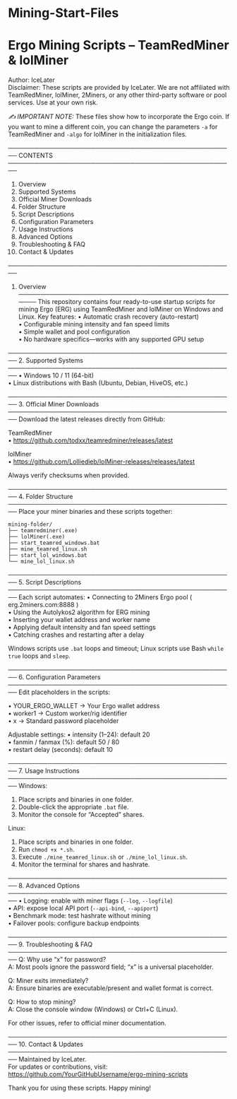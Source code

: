 # Mining-Start-Files

Ergo Mining Scripts – TeamRedMiner & lolMiner
=============================================

Author: IceLater  
Disclaimer: These scripts are provided by IceLater. We are not affiliated with TeamRedMiner, lolMiner, 2Miners, or any other third-party software or pool services. Use at your own risk.

*✍️ IMPORTANT NOTE:* These files show how to incorporate the Ergo coin. If you want to mine a different coin, you can change the parameters `-a` for TeamRedMiner and `-algo` for lolMiner in the initialization files.

────────────────────────────────────────────────────
CONTENTS
────────────────────────────────────────────────────
1. Overview  
2. Supported Systems  
3. Official Miner Downloads  
4. Folder Structure  
5. Script Descriptions  
6. Configuration Parameters  
7. Usage Instructions  
8. Advanced Options  
9. Troubleshooting & FAQ  
10. Contact & Updates

────────────────────────────────────────────────────
1. Overview
────────────────────────────────────────────────────
This repository contains four ready-to-use startup scripts for mining Ergo (ERG) using TeamRedMiner and lolMiner on Windows and Linux. Key features:
  • Automatic crash recovery (auto-restart)  
  • Configurable mining intensity and fan speed limits  
  • Simple wallet and pool configuration  
  • No hardware specifics—works with any supported GPU setup

────────────────────────────────────────────────────
2. Supported Systems
────────────────────────────────────────────────────
• Windows 10 / 11 (64-bit)  
• Linux distributions with Bash (Ubuntu, Debian, HiveOS, etc.)

────────────────────────────────────────────────────
3. Official Miner Downloads
────────────────────────────────────────────────────
Download the latest releases directly from GitHub:

TeamRedMiner  
  • https://github.com/todxx/teamredminer/releases/latest  

lolMiner  
  • https://github.com/Lolliedieb/lolMiner-releases/releases/latest  

Always verify checksums when provided.

────────────────────────────────────────────────────
4. Folder Structure
────────────────────────────────────────────────────
Place your miner binaries and these scripts together:

    mining-folder/  
    ├── teamredminer(.exe)  
    ├── lolMiner(.exe)  
    ├── start_teamred_windows.bat  
    ├── mine_teamred_linux.sh  
    ├── start_lol_windows.bat  
    └── mine_lol_linux.sh  

────────────────────────────────────────────────────
5. Script Descriptions
────────────────────────────────────────────────────
Each script automates:
  • Connecting to 2Miners Ergo pool ( erg.2miners.com:8888 )  
  • Using the Autolykos2 algorithm for ERG mining  
  • Inserting your wallet address and worker name  
  • Applying default intensity and fan speed settings  
  • Catching crashes and restarting after a delay

Windows scripts use `.bat` loops and timeout; Linux scripts use Bash `while true` loops and `sleep`.

────────────────────────────────────────────────────
6. Configuration Parameters
────────────────────────────────────────────────────
Edit placeholders in the scripts:

• YOUR_ERGO_WALLET → Your Ergo wallet address  
• worker1         → Custom worker/rig identifier  
• x               → Standard password placeholder  

Adjustable settings:
  • intensity (1–24): default 20  
  • fanmin / fanmax (%): default 50 / 80  
  • restart delay (seconds): default 10  

────────────────────────────────────────────────────
7. Usage Instructions
────────────────────────────────────────────────────
Windows:
  1. Place scripts and binaries in one folder.  
  2. Double-click the appropriate `.bat` file.  
  3. Monitor the console for “Accepted” shares.

Linux:
  1. Place scripts and binaries in one folder.  
  2. Run `chmod +x *.sh`.  
  3. Execute `./mine_teamred_linux.sh` or `./mine_lol_linux.sh`.  
  4. Monitor the terminal for shares and hashrate.

────────────────────────────────────────────────────
8. Advanced Options
────────────────────────────────────────────────────
• Logging: enable with miner flags (`--log`, `--logfile`)  
• API: expose local API port (`--api-bind`, `--apiport`)  
• Benchmark mode: test hashrate without mining  
• Failover pools: configure backup endpoints  

────────────────────────────────────────────────────
9. Troubleshooting & FAQ
────────────────────────────────────────────────────
Q: Why use “x” for password?  
A: Most pools ignore the password field; “x” is a universal placeholder.

Q: Miner exits immediately?  
A: Ensure binaries are executable/present and wallet format is correct.

Q: How to stop mining?  
A: Close the console window (Windows) or Ctrl+C (Linux).

For other issues, refer to official miner documentation.

────────────────────────────────────────────────────
10. Contact & Updates
────────────────────────────────────────────────────
Maintained by IceLater.  
For updates or contributions, visit:  
https://github.com/YourGitHubUsername/ergo-mining-scripts  

Thank you for using these scripts. Happy mining!
